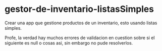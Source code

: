 # gestor-de-inventario-listasSimples
Crear una app que gestione productos de un inventario, esto usando listas simples.

Profe, la verdad hay muchos errores de validacion en cuestion sobre si el siguiente es null o cosas asi, sin embargo no pude resolverlos.
